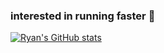### interested in running faster 🚀

[![Ryan's GitHub stats](https://github-readme-stats-mjg4zaghj-rytses-projects.vercel.app/api?username=rytse)](https://github.com/rytse/github-readme-stats)

<!--
**rytse/rytse** is a ✨ _special_ ✨ repository because its `README.md` (this file) appears on your GitHub profile.

Here are some ideas to get you started:

- 🔭 I’m currently working on ...
- 🌱 I’m currently learning ...
- 👯 I’m looking to collaborate on ...
- 🤔 I’m looking for help with ...
- 💬 Ask me about ...
- 📫 How to reach me: ...
- 😄 Pronouns: ...
- ⚡ Fun fact: ...
-->
